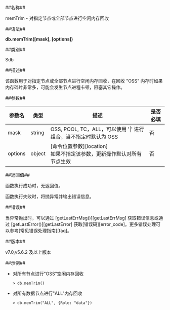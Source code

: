 ##名称##

memTrim - 对指定节点或全部节点进行空闲内存回收

##语法##

**db.memTrim([mask], [options])**

##类别##

Sdb

##描述##

该函数用于对指定节点或全部节点进行空闲内存回收，在回收 "OSS" 内存时如果内存碎片非常多，可能会发生节点进程卡顿，阻塞其它操作。

##参数##

| 参数名 | 类型 | 描述 | 是否必填 |
| ------ | ---- | ---- | -------- |
| mask | string | OSS, POOL, TC，ALL，可以使用 '\|' 进行组合，当不指定时默认为 OSS | 否 |
| options| object | [命令位置参数][location]<br>如果不指定该参数，更新操作默认对所有节点生效 | 否 |

##返回值##

函数执行成功时，无返回值。

函数执行失败时，将抛异常并输出错误信息。

##错误##

当异常抛出时，可以通过 [getLastErrMsg()][getLastErrMsg] 获取错误信息或通过 [getLastError()][getLastError] 获取[错误码][error_code]。更多错误处理可以参考[常见错误处理指南][faq]。

##版本##

v7.0,v5.6.2 及以上版本

##示例##

- 对所有节点进行"OSS"空闲内存回收

    ```lang-javascript
    > db.memTrim()
    ```

- 对所有数据节点进行"ALL"内存回收

    ```lang-javascript
    > db.memTrim("ALL", {Role: "data"})
    ```

[^_^]:
     本文使用的所有引用及链接
[getLastErrMsg]:manual/Manual/Sequoiadb_Command/Global/getLastErrMsg.md
[getLastError]:manual/Manual/Sequoiadb_Command/Global/getLastError.md
[faq]:manual/FAQ/faq_sdb.md
[error_code]:manual/Manual/Sequoiadb_error_code.md
[location]:manual/Manual/Sequoiadb_Command/location.md